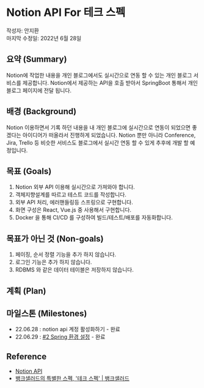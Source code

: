 # Notion API For 테크 스펙
작성자: 안지환  
마지막 수정일: 2022년 6월 28일  

## 요약 (Summary)
Notion에 작업한 내용을 개인 블로그에서도 실시간으로 연동 할 수 있는 개인 블로그 서비스를 제공합니다.
Notion에서 제공하는 API을 호출 받아서 SpringBoot 통해서 개인 블로그 페이지에 전달 됩니다.

## 배경 (Background)
Notion 이용하면서 기록 하던 내용을 내 개인 블로그에 실시간으로 연동이 되었으면 좋겠다는 아이디어가 떠올라서 진행하게 되었습니다.
Notion 뿐만 아니라 Conference, Jira, Trello 등 비슷한 서비스도 블로그에서 실시간 연동 할 수 있게 추후에 개발 할 예정입니다.

## 목표 (Goals)
1. Notion 외부 API 이용해 실시간으로 가져와야 합니다.
2. 객체지향설계를 따르고 테스트 코드를 작성합니다.
3. 외부 API 처리, 에러핸들링등 스프링으로 구현합니다.
4. 화면 구성은 React, Vue.js 중 사용해서 구현합니다.
5. Docker 을 통해 CI/CD 를 구성하여 빌드/테스트/배포를 자동화합니다.

## 목표가 아닌 것 (Non-goals)
1. 페이징, 순서 정렬 기능을 추가 하지 않습니다.
2. 로그인 기능은 추가 하지 않습니다.
3. RDBMS 와 같은 데이터 테이블은 저장하지 않습니다.

## 계획 (Plan)



## 마일스톤 (Milestones)
* 22.06.28 : notion api 계정 활성화하기 - 완료
* 22.06.29 : [#2 Spring 환경 설정](https://github.com/jihwooon/Notion-API/issues/2#issue-1287130706) - 완료


## Reference
* [Notion API](https://developers.notion.com/)
* [뱅크샐러드의 특별한 스펙, '테크 스펙' | 뱅크샐러드](https://blog.banksalad.com/tech/we-work-by-tech-spec/)
